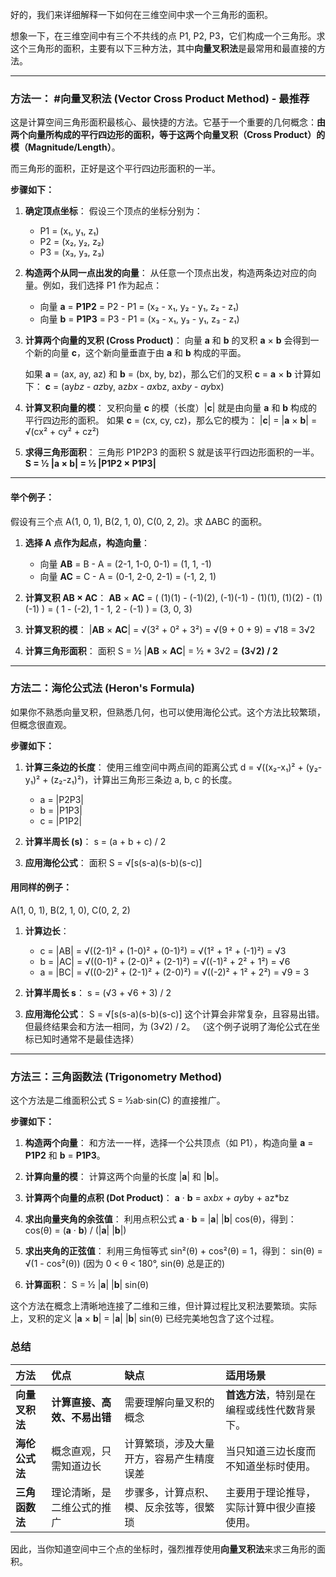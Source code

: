 好的，我们来详细解释一下如何在三维空间中求一个三角形的面积。

想象一下，在三维空间中有三个不共线的点 P1, P2, P3，它们构成一个三角形。求这个三角形的面积，主要有以下三种方法，其中**向量叉积法**是最常用和最直接的方法。

---

### 方法一： #向量叉积法 (Vector Cross Product Method) - 最推荐

这是计算空间三角形面积最核心、最快捷的方法。它基于一个重要的几何概念：**由两个向量所构成的平行四边形的面积，等于这两个向量叉积（Cross Product）的模（Magnitude/Length）**。

而三角形的面积，正好是这个平行四边形面积的一半。

**步骤如下：**

1.  **确定顶点坐标**：
    假设三个顶点的坐标分别为：
    *   P1 = (x₁, y₁, z₁)
    *   P2 = (x₂, y₂, z₂)
    *   P3 = (x₃, y₃, z₃)

2.  **构造两个从同一点出发的向量**：
    从任意一个顶点出发，构造两条边对应的向量。例如，我们选择 P1 作为起点：
    *   向量 **a** = **P1P2** = P2 - P1 = (x₂ - x₁, y₂ - y₁, z₂ - z₁)
    *   向量 **b** = **P1P3** = P3 - P1 = (x₃ - x₁, y₃ - y₁, z₃ - z₁)

    

3.  **计算两个向量的叉积 (Cross Product)**：
    向量 **a** 和 **b** 的叉积 **a** × **b** 会得到一个新的向量 **c**，这个新向量垂直于由 **a** 和 **b** 构成的平面。
    
    如果 **a** = (ax, ay, az) 和 **b** = (bx, by, bz)，那么它们的叉积 **c** = **a** × **b** 计算如下：
    **c** = (ay*bz - az*by,  az*bx - ax*bz,  ax*by - ay*bx)

4.  **计算叉积向量的模**：
    叉积向量 **c** 的模（长度）|**c**| 就是由向量 **a** 和 **b** 构成的平行四边形的面积。
    如果 **c** = (cx, cy, cz)，那么它的模为：
    |**c**| = |**a** × **b**| = √(cx² + cy² + cz²)

5.  **求得三角形面积**：
    三角形 P1P2P3 的面积 S 就是该平行四边形面积的一半。
    **S = ½ |**a** × **b**| = ½ |**P1P2** × **P1P3**|**

---

#### **举个例子：**

假设有三个点 A(1, 0, 1), B(2, 1, 0), C(0, 2, 2)。求 ΔABC 的面积。

1.  **选择 A 点作为起点，构造向量**：
    *   向量 **AB** = B - A = (2-1, 1-0, 0-1) = (1, 1, -1)
    *   向量 **AC** = C - A = (0-1, 2-0, 2-1) = (-1, 2, 1)

2.  **计算叉积 **AB** × **AC****：
    **AB** × **AC** = ( (1)(1) - (-1)(2),  (-1)(-1) - (1)(1),  (1)(2) - (1)(-1) )
                 = ( 1 - (-2),  1 - 1,  2 - (-1) )
                 = (3, 0, 3)

3.  **计算叉积的模**：
    |**AB** × **AC**| = √(3² + 0² + 3²) = √(9 + 0 + 9) = √18 = 3√2

4.  **计算三角形面积**：
    面积 S = ½ |**AB** × **AC**| = ½ * 3√2 = **(3√2) / 2**

---

### 方法二：海伦公式法 (Heron's Formula)

如果你不熟悉向量叉积，但熟悉几何，也可以使用海伦公式。这个方法比较繁琐，但概念很直观。

**步骤如下：**

1.  **计算三条边的长度**：
    使用三维空间中两点间的距离公式 d = √((x₂-x₁)² + (y₂-y₁)² + (z₂-z₁)²)，计算出三角形三条边 a, b, c 的长度。
    *   a = |P2P3|
    *   b = |P1P3|
    *   c = |P1P2|

2.  **计算半周长 (s)**：
    s = (a + b + c) / 2

3.  **应用海伦公式**：
    面积 S = √[s(s-a)(s-b)(s-c)]

#### **用同样的例子：**

A(1, 0, 1), B(2, 1, 0), C(0, 2, 2)

1.  **计算边长**：
    *   c = |AB| = √((2-1)² + (1-0)² + (0-1)²) = √(1² + 1² + (-1)²) = √3
    *   b = |AC| = √((0-1)² + (2-0)² + (2-1)²) = √((-1)² + 2² + 1²) = √6
    *   a = |BC| = √((0-2)² + (2-1)² + (2-0)²) = √((-2)² + 1² + 2²) = √9 = 3

2.  **计算半周长 s**：
    s = (√3 + √6 + 3) / 2

3.  **应用海伦公式**：
    S = √[s(s-a)(s-b)(s-c)]
    这个计算会非常复杂，且容易出错。但最终结果会和方法一相同，为 (3√2) / 2。
    （这个例子说明了海伦公式在坐标已知时通常不是最佳选择）

---

### 方法三：三角函数法 (Trigonometry Method)

这个方法是二维面积公式 S = ½ab·sin(C) 的直接推广。

**步骤如下：**

1.  **构造两个向量**：
    和方法一一样，选择一个公共顶点（如 P1），构造向量 **a** = **P1P2** 和 **b** = **P1P3**。

2.  **计算向量的模**：
    计算这两个向量的长度 |**a**| 和 |**b**|。

3.  **计算两个向量的点积 (Dot Product)**：
    **a** · **b** = ax*bx + ay*by + az*bz

4.  **求出向量夹角的余弦值**：
    利用点积公式 **a** · **b** = |**a**| |**b**| cos(θ)，得到：
    cos(θ) = (**a** · **b**) / (|**a**| |**b**|)

5.  **求出夹角的正弦值**：
    利用三角恒等式 sin²(θ) + cos²(θ) = 1，得到：
    sin(θ) = √(1 - cos²(θ))  (因为 0 < θ < 180°, sin(θ) 总是正的)

6.  **计算面积**：
    S = ½ |**a**| |**b**| sin(θ)

这个方法在概念上清晰地连接了二维和三维，但计算过程比叉积法要繁琐。实际上，叉积的定义 |**a** × **b**| = |**a**| |**b**| sin(θ) 已经完美地包含了这个过程。

### 总结

| 方法 | 优点 | 缺点 | 适用场景 |
| :--- | :--- | :--- | :--- |
| **向量叉积法** | **计算直接、高效、不易出错** | 需要理解向量叉积的概念 | **首选方法**，特别是在编程或线性代数背景下。 |
| **海伦公式法** | 概念直观，只需知道边长 | 计算繁琐，涉及大量开方，容易产生精度误差 | 当只知道三边长度而不知道坐标时使用。 |
| **三角函数法** | 理论清晰，是二维公式的推广 | 步骤多，计算点积、模、反余弦等，很繁琐 | 主要用于理论推导，实际计算中很少直接使用。 |

因此，当你知道空间中三个点的坐标时，强烈推荐使用**向量叉积法**来求三角形的面积。